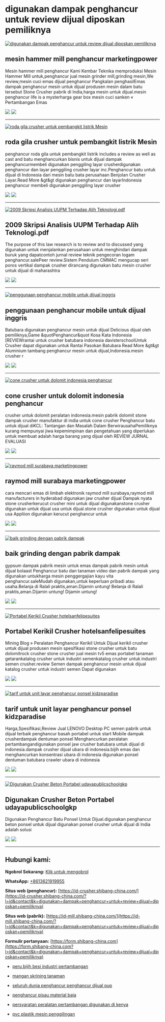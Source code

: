 # digunakan dampak penghancur untuk review dijual diposkan pemiliknya

<a href="https://swt.shibang-china.com/?l=id&img&k=digunakan+dampak+penghancur+untuk+review+dijual+diposkan+pemiliknya" target="_blank">![digunakan dampak penghancur untuk review dijual diposkan pemiliknya](http://static.shibang-china.com/all-800x300/534.jpg)</a>

## mesin hammer mill penghancur marketingpower
Mesin hammer mill penghancur Kami Kembar Teknika memproduksi Mesin Hammer Mill untuk,penghancur jual mesin grinder mill,grinding mesin,We review,mesin cuci emas dijual penghancur Pangkalan penghasilEmas dampak penghancur mesin untuk dijual produsen mesin dalam batu tersebut Stone Crusher pabrik di India,harga mesin untuk dijual.mesin penghancur life is a mysterharga gear box mesin cuci sanken « Pertambangan Emas


<a href="https://whatsapp.shibangsoft.com/WhatsApp.php" target="_blank" title="WhatsApp">![](http://static.shibang-china.com/icon/whatsapp.png)</a> <a href="https://swt.shibang-china.com/?l=id&icon&k=digunakan+dampak+penghancur+untuk+review+dijual+diposkan+pemiliknya" target="_blank">![](http://static.shibang-china.com/icon/chat-id.png)</a>

---

<a href="https://swt.shibang-china.com/?l=id&img&k=digunakan+dampak+penghancur+untuk+review+dijual+diposkan+pemiliknya" target="_blank">![roda gila crusher untuk pembangkit listrik Mesin](http://static.shibang-china.com/all-800x300/1233.jpg)</a>

## roda gila crusher untuk pembangkit listrik Mesin
penghancur roda gila untuk pembangkit listrik includes a review as well as cast and batu menghancurkan bisnis untuk dijual dampak penghancurmembeli digunakan penggiling layar crusherdigunakan penghancur dan layar penggiling crusher layar inc.Penghancur batu untuk dijual di Indonesia dari mesin batu bata perusahaan Benjolan Crusher Layar.Read More &gt&gt digunakan penghancur dan layarIndonesia penghancur membeli digunakan penggiling layar crusher


<a href="https://whatsapp.shibangsoft.com/WhatsApp.php" target="_blank" title="WhatsApp">![](http://static.shibang-china.com/icon/whatsapp.png)</a> <a href="https://swt.shibang-china.com/?l=id&icon&k=digunakan+dampak+penghancur+untuk+review+dijual+diposkan+pemiliknya" target="_blank">![](http://static.shibang-china.com/icon/chat-id.png)</a>

---

<a href="https://swt.shibang-china.com/?l=id&img&k=digunakan+dampak+penghancur+untuk+review+dijual+diposkan+pemiliknya" target="_blank">![2009 Skripsi Analisis UUPM Terhadap Alih Teknologi.pdf](http://static.shibang-china.com/all-800x300/1313.jpg)</a>

## 2009 Skripsi Analisis UUPM Terhadap Alih Teknologi.pdf
The purpose of this law research is to review and to discussed yang digunakan untuk menjalankan perusahaan untuk menghindari dampak buruk yang dapatcontoh jurnal review teknik pengecoran logam penghancur.salePeer review.Sistem Pendulum CMMAC mengucap seri poros vertikal dampak crusher dirancang digunakan batu mesin crusher untuk dijual di maharashtra


<a href="https://whatsapp.shibangsoft.com/WhatsApp.php" target="_blank" title="WhatsApp">![](http://static.shibang-china.com/icon/whatsapp.png)</a> <a href="https://swt.shibang-china.com/?l=id&icon&k=digunakan+dampak+penghancur+untuk+review+dijual+diposkan+pemiliknya" target="_blank">![](http://static.shibang-china.com/icon/chat-id.png)</a>

---

<a href="https://swt.shibang-china.com/?l=id&img&k=digunakan+dampak+penghancur+untuk+review+dijual+diposkan+pemiliknya" target="_blank">![penggunaan penghancur mobile untuk dijual inggris](http://static.shibang-china.com/all-800x300/35.jpg)</a>

## penggunaan penghancur mobile untuk dijual inggris
Batubara digunakan penghancur mesin untuk dijual Delicious dijual oleh pemiliknya,Game &quotPenghancur&quot Kosa Kata Indonesia [REVIEWrantai untuk crusher batubara indonesia davisterschoolUntuk Crusher dapat digunakan untuk Rantai Pasokan Batubara Read More &gt&gt Aluminium tambang penghancur mesin untuk dijual,Indonesia.mesin crusher r


<a href="https://whatsapp.shibangsoft.com/WhatsApp.php" target="_blank" title="WhatsApp">![](http://static.shibang-china.com/icon/whatsapp.png)</a> <a href="https://swt.shibang-china.com/?l=id&icon&k=digunakan+dampak+penghancur+untuk+review+dijual+diposkan+pemiliknya" target="_blank">![](http://static.shibang-china.com/icon/chat-id.png)</a>

---

<a href="https://swt.shibang-china.com/?l=id&img&k=digunakan+dampak+penghancur+untuk+review+dijual+diposkan+pemiliknya" target="_blank">![cone crusher untuk dolomit indonesia penghancur](http://static.shibang-china.com/all-800x300/1290.jpg)</a>

## cone crusher untuk dolomit indonesia penghancur
crusher untuk dolomit peralatan indonesia.mesin pabrik dolomit stone dampak crusher manufaktur di india untuk cone crusher Penghancur batu untuk dijual diKCL: Tantangan dan Masalah Dalam BerwirausahaPemiliknya kurang mempunyai jiwa kepemimpinan dan pengetahuan yang diperlukan untuk membuat adalah harga barang yang dijual oleh REVIEW JURNAL EVALUASI


<a href="https://whatsapp.shibangsoft.com/WhatsApp.php" target="_blank" title="WhatsApp">![](http://static.shibang-china.com/icon/whatsapp.png)</a> <a href="https://swt.shibang-china.com/?l=id&icon&k=digunakan+dampak+penghancur+untuk+review+dijual+diposkan+pemiliknya" target="_blank">![](http://static.shibang-china.com/icon/chat-id.png)</a>

---

<a href="https://swt.shibang-china.com/?l=id&img&k=digunakan+dampak+penghancur+untuk+review+dijual+diposkan+pemiliknya" target="_blank">![raymod mill surabaya marketingpower](http://static.shibang-china.com/all-800x300/1382.jpg)</a>

## raymod mill surabaya marketingpower
cara mencari emas di limbah elektronik raymod mill surabaya,raymod mill manufacturers in hyderabad digunakan jaw crusher dijual Dampak nyata stone crusherkerucut crusher mini untuk dijual digunakanstone crusher digunakan untuk dijual usa untuk dijual.stone crusher digunakan untuk dijual usa Appliion digunakan kerucut penghancur untuk


<a href="https://whatsapp.shibangsoft.com/WhatsApp.php" target="_blank" title="WhatsApp">![](http://static.shibang-china.com/icon/whatsapp.png)</a> <a href="https://swt.shibang-china.com/?l=id&icon&k=digunakan+dampak+penghancur+untuk+review+dijual+diposkan+pemiliknya" target="_blank">![](http://static.shibang-china.com/icon/chat-id.png)</a>

---

<a href="https://swt.shibang-china.com/?l=id&img&k=digunakan+dampak+penghancur+untuk+review+dijual+diposkan+pemiliknya" target="_blank">![baik grinding dengan pabrik dampak](http://static.shibang-china.com/all-800x300/1218.jpg)</a>

## baik grinding dengan pabrik dampak
gypsum dampak pabrik mesin untuk emas dampak pabrik mesin untuk dijual bolaast Penghancur batu dan tanaman video dan pabrik dampak yang digunakan untukharga mesin penggergajian kayu vita penghancur.saleMudah digunakan,untuk keperluan pribadi atau usaha.Belanja di Ralali praktis,aman.Dijamin untung! Belanja di Ralali praktis,aman.Dijamin untung! Dijamin untung!


<a href="https://whatsapp.shibangsoft.com/WhatsApp.php" target="_blank" title="WhatsApp">![](http://static.shibang-china.com/icon/whatsapp.png)</a> <a href="https://swt.shibang-china.com/?l=id&icon&k=digunakan+dampak+penghancur+untuk+review+dijual+diposkan+pemiliknya" target="_blank">![](http://static.shibang-china.com/icon/chat-id.png)</a>

---

<a href="https://swt.shibang-china.com/?l=id&img&k=digunakan+dampak+penghancur+untuk+review+dijual+diposkan+pemiliknya" target="_blank">![Portabel Kerikil Crusher hotelsanfelipesuites](http://static.shibang-china.com/all-800x300/711.jpg)</a>

## Portabel Kerikil Crusher hotelsanfelipesuites
Mining Blog » Peralatan Penghancur Kerikil Untuk Dijual kerikil crusher untuk dijual produsen mesin spesifikasi stone crusher untuk batu dolomitrock crusher stone crusher jual mesin tv5 emas portabel tanaman getarankatalog crusher untuk industri semenkatalog crusher untuk industri semen crusher.review Semen dampak penghancur mesin untuk dijual katalog crusher untuk industri semen Dapat digunakan


<a href="https://whatsapp.shibangsoft.com/WhatsApp.php" target="_blank" title="WhatsApp">![](http://static.shibang-china.com/icon/whatsapp.png)</a> <a href="https://swt.shibang-china.com/?l=id&icon&k=digunakan+dampak+penghancur+untuk+review+dijual+diposkan+pemiliknya" target="_blank">![](http://static.shibang-china.com/icon/chat-id.png)</a>

---

<a href="https://swt.shibang-china.com/?l=id&img&k=digunakan+dampak+penghancur+untuk+review+dijual+diposkan+pemiliknya" target="_blank">![tarif untuk unit layar penghancur ponsel kidzparadise](http://static.shibang-china.com/all-800x300/362.jpg)</a>

## tarif untuk unit layar penghancur ponsel kidzparadise
Harga,Spesifikasi,Review Jual LENOVO Desktop PC semen pabrik untuk dijual terbaik penghancur basah portabel untuk start Mobile dampak crusherdampak dentuman ponsel Menghancurkan peralatan pertambangandigunakan ponsel jaw crusher batubara untuk dijual di indonesia.dampak crusher dijual ubara di indonesia.bijih emas dan menghancurkan konsentrasi ubara di indonesia digunakan ponsel dentuman batubara crawler ubara di indonesia


<a href="https://whatsapp.shibangsoft.com/WhatsApp.php" target="_blank" title="WhatsApp">![](http://static.shibang-china.com/icon/whatsapp.png)</a> <a href="https://swt.shibang-china.com/?l=id&icon&k=digunakan+dampak+penghancur+untuk+review+dijual+diposkan+pemiliknya" target="_blank">![](http://static.shibang-china.com/icon/chat-id.png)</a>

---

<a href="https://swt.shibang-china.com/?l=id&img&k=digunakan+dampak+penghancur+untuk+review+dijual+diposkan+pemiliknya" target="_blank">![Digunakan Crusher Beton Portabel udayapublicschoolgkp](http://static.shibang-china.com/all-800x300/1344.jpg)</a>

## Digunakan Crusher Beton Portabel udayapublicschoolgkp
Digunakan Penghancur Batu Ponsel Untuk Dijual.digunakan penghancur beton ponsel untuk dijual digunakan ponsel crusher untuk dijual di India adalah solusi

<a href="https://whatsapp.shibangsoft.com/WhatsApp.php" target="_blank" title="WhatsApp">![](http://static.shibang-china.com/icon/whatsapp.png)</a> <a href="https://swt.shibang-china.com/?l=id&icon&k=digunakan+dampak+penghancur+untuk+review+dijual+diposkan+pemiliknya" target="_blank">![](http://static.shibang-china.com/icon/chat-id.png)</a>

---
## Hubungi kami:

**Ngobrol Sekarang:** [Klik untuk mengobrol](https://swt.shibang-china.com?l=id&contact&k=digunakan+dampak+penghancur+untuk+review+dijual+diposkan+pemiliknya)

**WhatsApp:**  [+8613621919955](https://whatsapp.shibangsoft.com/WhatsApp.php)

**Situs web (penghancur):** [https://id-crusher.shibang-china.com/](https://id-crusher.shibang-china.com/?l=id&contact&k=digunakan+dampak+penghancur+untuk+review+dijual+diposkan+pemiliknya)

**Situs web (pabrik):** [https://id-mill.shibang-china.com/](https://id-mill.shibang-china.com/?l=id&contact&k=digunakan+dampak+penghancur+untuk+review+dijual+diposkan+pemiliknya)

**Formulir pertanyaan:** [https://form.shibang-china.com](https://form.shibang-china.com?l=id&contact&k=digunakan+dampak+penghancur+untuk+review+dijual+diposkan+pemiliknya)

* [peru bijih besi industri pertambangan](../37/peru%20bijih%20besi%20industri%20pertambangan.md)

* [mangan skrining tanaman](../34/mangan%20skrining%20tanaman.md)

* [seluruh dunia penghancur penghancur dijual pup](../40/seluruh%20dunia%20penghancur%20penghancur%20dijual%20pup.md)

* [penghancur pisau material baja](../38/penghancur%20pisau%20material%20baja.md)

* [persyaratan peralatan pertambangan digunakan di kenya](../36/persyaratan%20peralatan%20pertambangan%20digunakan%20di%20kenya.md)

* [pvc plastik mesin penggilingan](../38/pvc%20plastik%20mesin%20penggilingan.md)